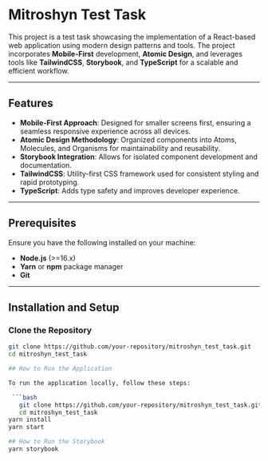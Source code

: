 # Mitroshyn Test Task

This project is a test task showcasing the implementation of a React-based web application using modern design patterns and tools. The project incorporates **Mobile-First** development, **Atomic Design**, and leverages tools like **TailwindCSS**, **Storybook**, and **TypeScript** for a scalable and efficient workflow.

---

## Features

- **Mobile-First Approach**: Designed for smaller screens first, ensuring a seamless responsive experience across all devices.
- **Atomic Design Methodology**: Organized components into Atoms, Molecules, and Organisms for maintainability and reusability.
- **Storybook Integration**: Allows for isolated component development and documentation.
- **TailwindCSS**: Utility-first CSS framework used for consistent styling and rapid prototyping.
- **TypeScript**: Adds type safety and improves developer experience.

---

## Prerequisites

Ensure you have the following installed on your machine:

- **Node.js** (>=16.x)
- **Yarn** or **npm** package manager
- **Git**

---

## Installation and Setup

### Clone the Repository

```bash
git clone https://github.com/your-repository/mitroshyn_test_task.git
cd mitroshyn_test_task

## How to Run the Application

To run the application locally, follow these steps:

 ```bash
   git clone https://github.com/your-repository/mitroshyn_test_task.git
   cd mitroshyn_test_task
yarn install
yarn start

## How to Run the Storybook
yarn storybook
